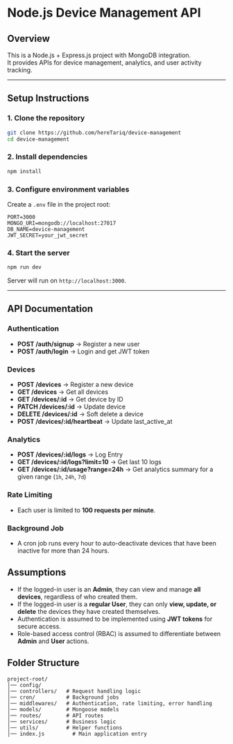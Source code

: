 # Node.js Device Management API

## Overview
This is a Node.js + Express.js project with MongoDB integration.  
It provides APIs for device management, analytics, and user activity tracking.

---

## Setup Instructions

### 1. Clone the repository
```bash
git clone https://github.com/hereTariq/device-management
cd device-management
```

### 2. Install dependencies
```bash
npm install
```

### 3. Configure environment variables
Create a `.env` file in the project root:
```
PORT=3000
MONGO_URI=mongodb://localhost:27017
DB_NAME=device-management
JWT_SECRET=your_jwt_secret
```

### 4. Start the server
```bash
npm run dev
```
Server will run on `http://localhost:3000`.

---

## API Documentation

### Authentication
- **POST /auth/signup** → Register a new user  
- **POST /auth/login** → Login and get JWT token  

### Devices
- **POST /devices** → Register a new device  
- **GET /devices** → Get all devices  
- **GET /devices/:id** → Get device by ID  
- **PATCH /devices/:id** → Update device  
- **DELETE /devices/:id** → Soft delete a device  
- **POST /devices/:id/heartbeat** → Update last_active_at  

### Analytics
- **POST /devices/:id/logs** → Log Entry 
- **GET /devices/:id/logs?limit=10** → Get last 10 logs  
- **GET /devices/:id/usage?range=24h** → Get analytics summary for a given range (`1h`, `24h`, `7d`) 

### Rate Limiting
- Each user is limited to **100 requests per minute**.

### Background Job
- A cron job runs every hour to auto-deactivate devices that have been inactive for more than 24 hours.

## Assumptions

- If the logged-in user is an **Admin**, they can view and manage **all devices**, regardless of who created them.  
- If the logged-in user is a **regular User**, they can only **view, update, or delete** the devices they have created themselves.  
- Authentication is assumed to be implemented using **JWT tokens** for secure access.  
- Role-based access control (RBAC) is assumed to differentiate between **Admin** and **User** actions.  


## Folder Structure
```
project-root/
│── config/
│── controllers/   # Request handling logic
│── cron/          # Background jobs
│── middlewares/   # Authentication, rate limiting, error handling
│── models/        # Mongoose models
│── routes/        # API routes
│── services/      # Business logic
│── utils/         # Helper functions
│── index.js         # Main application entry
```

